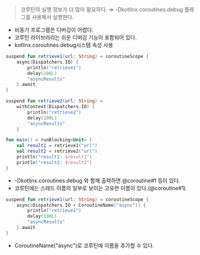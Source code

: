 > 코루틴의 실행 정보가 더 많이 필요하다.
⇒ -Dkotlinx.coroutines.debug 플래그를 사용해서 실행한다.
>

- 비동기 프로그램은 디버깅이 어렵다.
- 코루틴 라이브러리는 쉬운 디버깅 기능이 포함되어 있다.
- kotlinx.coroutines.debug시스템 속성 사용

```kotlin
suspend fun retrieve1(url: String) = coroutineScope {
    async(Dispatchers.IO) {
        println("retrieve1")
        delay(100L)
        "asyncResults"
    }.await
}

suspend fun retrieve2(url: String) = 
    withContext(Dispatchers.IO) {
        println("retrieve2")
        delay(100L)
        "asyncResults"
    }

fun main() = runBlocking<Unit> {
    val result1 = retrieve1("url")
    val result2 = retrieve2("url")
    println("result1: $result1")
    println("result2: $result2")
}
```

- -Dkotlinx.coroutines.debug 와 함께 출력하면 @coroutine#1 등이 있다.
- 코루틴에는 스레드 이름의 일부로 보이는 고유한 이름이 있다.(@coroutine#1)

```kotlin
suspend fun retrieve1(url: String) = coroutineScope {
    async(Dispatchers.IO + CoroutineName("async")) {
        println("retrieve1")
        delay(100L)
        "asyncResults"
    }.await
}
```

- CoroutineName("async")로 코루틴에 이름을 추가할 수 있다.